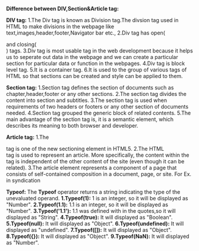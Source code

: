 **Difference between DIV,Section&Article tag:**

**DIV tag:**
  1.The Div tag is known as Division tag.The divsion tag used in HTML to make divisions in the webpage like text,images,header,footer,Navigator bar etc.,
  2.Div tag has open(<DIV> and closing(</DIV>) tags.
  3.Div tag is most usable tag in the web development because it helps us to seperate out data in the webpage and we can create a particular section for particular data or         function   in the webpages.
  4.Div tag is block level tag.
  5.It is a container tag.
  6.It is used to the group of various tags of HTML so that sections can be created and style can be applied to them.
  
**Section tag:**
  1.Section tag defines the section of documents such as chapter,header,footer or any other sections.
  2.The section tag divides the content into section and subtitles.
  3.The section tag is used when requirements of two headers or footers or any other section of documents needed.
  4.Section tag grouped the generic block of related contents.
  5.The main advantage of the section tag is, it is a semantic element, which describes its meaning to both browser and developer.
  
**Article tag:**
  1.The <article> tag is one of the new sectioning element in HTML5.
  2.The HTML <article> tag is used to represent an article. More specifically, the content within the <article> tag is independent of the other content of the site (even though it can be related).
  3.The article element represents a component of a page that consists of self-contained composition in a document, page, or site. For Ex. in syndication

**Typeof:**
  The **Typeof** operator returns a string indicating the type of the unevaluated operand.
  **1.Typeof(1):**
      1 is an integer, so it will be displayed as "Number".
  **2.Typeof(1.1):**
      1.1 is an integer, so it will be displayed as "Number".
  **3.Typeof('1.1'):**
      1.1 was defined with in the quotes,so it will displayed as "String".
  **4.Typeof(true):**
      It will displayed as "Boolean".
  **5.Typeof(null):**
      It will displayed as "Object".
  **6.Typeof(undefined):**
      It will displayed as "undefined".
  **7.Typeof([]):**
      It will displayed as "Object".
  **8.Typeof({}):**
      It will displayed as "Object".
  **9.Typeof(NaN):**
      It will displayed as "Number".
